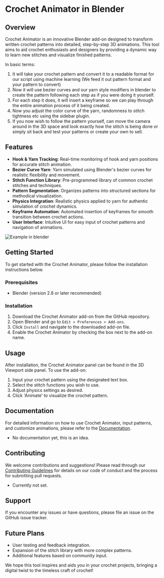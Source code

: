 # Crochet Animator in Blender

## Overview
Crochet Animator is an innovative Blender add-on designed to transform written crochet patterns into detailed, step-by-step 3D animations. This tool aims to aid crochet enthusiasts and designers by providing a dynamic way to learn new stitches and visualize finished patterns.

In basic terms:
1. It will take your crochet pattern and convert it to a readable format for our script using machine learning (We feed it out pattern format and your pattern to convert)
2. Now it will use bezier curves and our yarn style modifiers in blender to create the pattern following each step as if you were doing it yourself.
3. For each step it does, it will insert a keyframe so we can play through the entire animation process of it being created.
4. Now you adjust the color curve of the yarn, randomness to stitch tightness etc using the sidebar plugin.
5. If you now wish to follow the pattern yourself, can move the camera around in the 3D space and look exactly how the stitch is being done or simply sit back and test your patterns or create your own to sell.

## Features
- **Hook & Yarn Tracking**: Real-time monitoring of hook and yarn positions for accurate stitch animation.
- **Bezier Curve Yarn**: Yarn simulated using Blender's bezier curves for realistic flexibility and movement.
- **Stitch Function Library**: Pre-programmed library of common crochet stitches and techniques.
- **Pattern Segmentation**: Organizes patterns into structured sections for methodical visualization.
- **Physics Integration**: Realistic physics applied to yarn for authentic simulation of crochet dynamics.
- **Keyframe Automation**: Automated insertion of keyframes for smooth transition between crochet actions.
- **User Interface**: Intuitive UI for easy input of crochet patterns and navigation of animations.

![Example in blender]([http://url/to/img.png](https://github.com/pentestfunctions/Crochet-Animator-in-Blender/blob/main/sampleidea.gif))


## Getting Started
To get started with the Crochet Animator, please follow the installation instructions below.

### Prerequisites
- Blender (version 2.8 or later recommended)

### Installation
1. Download the Crochet Animator add-on from the GitHub repository.
2. Open Blender and go to `Edit > Preferences > Add-ons`.
3. Click `Install` and navigate to the downloaded add-on file.
4. Enable the Crochet Animator by checking the box next to the add-on name.

## Usage
After installation, the Crochet Animator panel can be found in the 3D Viewport side panel. To use the add-on:

1. Input your crochet pattern using the designated text box.
2. Select the stitch functions you wish to use.
3. Adjust physics settings as desired.
4. Click 'Animate' to visualize the crochet pattern.

## Documentation
For detailed information on how to use Crochet Animator, input patterns, and customize animations, please refer to the [Documentation](link-to-documentation).
- No documentation yet, this is an idea.

## Contributing
We welcome contributions and suggestions! Please read through our [Contributing Guidelines](link-to-contributing-guidelines) for details on our code of conduct and the process for submitting pull requests.
- Currently not set.

## Support
If you encounter any issues or have questions, please file an issue on the GitHub issue tracker.

## Future Plans
- User testing and feedback integration.
- Expansion of the stitch library with more complex patterns.
- Additional features based on community input.

We hope this tool inspires and aids you in your crochet projects, bringing a digital twist to the timeless craft of crochet!

